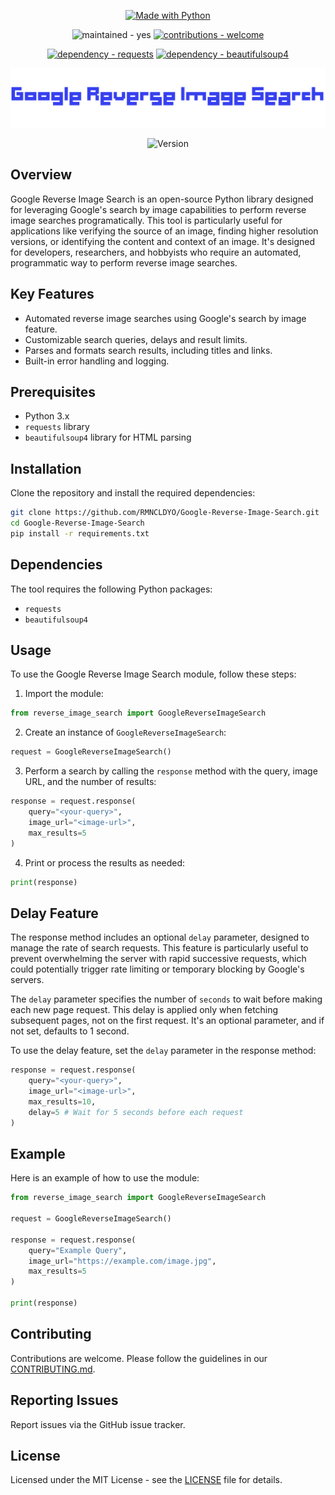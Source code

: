 <p align="center">
    <a href="https://python.org" title="Go to Python homepage"><img src="https://img.shields.io/badge/Python-&gt;=3.x-blue?logo=python&amp;logoColor=white" alt="Made with Python"></a>
</p>

<p align="center">
    <img src="https://img.shields.io/badge/maintained-yes-2ea44f" alt="maintained - yes">
    <a href="/CONTRIBUTING.md" title="Go to contributions doc"><img src="https://img.shields.io/badge/contributions-welcome-2ea44f" alt="contributions - welcome"></a>
</p>

<p align="center">
    <a href="https://pypi.org/project/requests"><img src="https://img.shields.io/badge/dependency-requests-critical" alt="dependency - requests"></a>
    <a href="https://pypi.org/project/beautifulsoup4"><img src="https://img.shields.io/badge/dependency-beautifulsoup4-critical" alt="dependency - beautifulsoup4"></a>
</p>

<p align="center">
    <img width="700" src="https://raw.githubusercontent.com/RMNCLDYO/Google-Reverse-Image-Search/main/.github/logo.png">
</p>

<p align="center">
    <img src="https://img.shields.io/badge/dynamic/json?label=Google+Reverse+Image+Search&query=version&url=https%3A%2F%2Fraw.githubusercontent.com%2FRMNCLDYO%2FGoogle-Reverse-Image-Search%2Fmain%2F.github%2Fversion.json" alt="Version">
</p>

## Overview
Google Reverse Image Search is an open-source Python library designed for leveraging Google's search by image capabilities to perform reverse image searches programatically. This tool is particularly useful for applications like verifying the source of an image, finding higher resolution versions, or identifying the content and context of an image. It's designed for developers, researchers, and hobbyists who require an automated, programmatic way to perform reverse image searches.

## Key Features
- Automated reverse image searches using Google's search by image feature.
- Customizable search queries, delays and result limits.
- Parses and formats search results, including titles and links.
- Built-in error handling and logging.

## Prerequisites
- Python 3.x
- `requests` library
- `beautifulsoup4` library for HTML parsing

## Installation
Clone the repository and install the required dependencies:
```bash
git clone https://github.com/RMNCLDYO/Google-Reverse-Image-Search.git
cd Google-Reverse-Image-Search
pip install -r requirements.txt
```

## Dependencies
The tool requires the following Python packages:
- `requests`
- `beautifulsoup4`

## Usage

To use the Google Reverse Image Search module, follow these steps:

1. Import the module:
```python
from reverse_image_search import GoogleReverseImageSearch
```

2. Create an instance of `GoogleReverseImageSearch`:
```python
request = GoogleReverseImageSearch()
```

3. Perform a search by calling the `response` method with the query, image URL, and the number of results:
```python
response = request.response(
    query="<your-query>",
    image_url="<image-url>",
    max_results=5
)
```

4. Print or process the results as needed:
```python
print(response)
```

## Delay Feature

The response method includes an optional `delay` parameter, designed to manage the rate of search requests. This feature is particularly useful to prevent overwhelming the server with rapid successive requests, which could potentially trigger rate limiting or temporary blocking by Google's servers.

The `delay` parameter specifies the number of `seconds` to wait before making each new page request. This delay is applied only when fetching subsequent pages, not on the first request. It's an optional parameter, and if not set, defaults to 1 second.

To use the delay feature, set the `delay` parameter in the response method:

```python
response = request.response(
    query="<your-query>",
    image_url="<image-url>",
    max_results=10,
    delay=5 # Wait for 5 seconds before each request
)
```

## Example

Here is an example of how to use the module:
```python
from reverse_image_search import GoogleReverseImageSearch

request = GoogleReverseImageSearch()

response = request.response(
    query="Example Query",
    image_url="https://example.com/image.jpg",
    max_results=5
)

print(response)
```

## Contributing
Contributions are welcome. Please follow the guidelines in our [CONTRIBUTING.md](.github/CONTRIBUTING.md).

## Reporting Issues
Report issues via the GitHub issue tracker.

## License
Licensed under the MIT License - see the [LICENSE](LICENSE) file for details.
